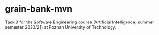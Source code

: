 # grain-bank-mvn
Task 3 for the Software Engineering course (Artificial Intelligence; summer semester 2020/21) at Poznań University of Technology.
